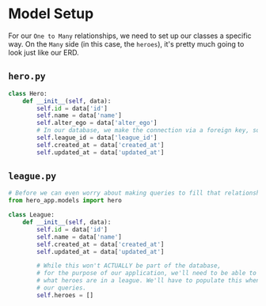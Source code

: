 # Model Setup

For our `One to Many` relationships, we need to set up our classes a specific way. On the `Many` side (in this case, the `heroes`), it's pretty much going to look just like our ERD.

## `hero.py`

```py
class Hero:
    def __init__(self, data):
        self.id = data['id']
        self.name = data['name']
        self.alter_ego = data['alter_ego']
        # In our database, we make the connection via a foreign key, so add the id to the league here
        self.league_id = data['league_id']
        self.created_at = data['created_at']
        self.updated_at = data['updated_at']
```


## `league.py`
```py
# Before we can even worry about making queries to fill that relationship data, we need to import the other side's model file
from hero_app.models import hero

class League:
    def __init__(self, data):
        self.id = data['id']
        self.name = data['name']
        self.created_at = data['created_at']
        self.updated_at = data['updated_at']

        # While this won't ACTUALLY be part of the database, 
        # for the purpose of our application, we'll need to be able to see
        # what heroes are in a league. We'll have to populate this when we make
        # our queries.
        self.heroes = []

```
